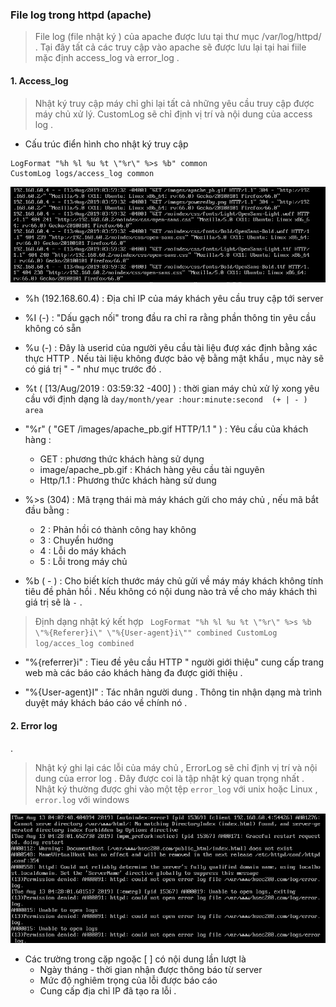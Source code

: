 ﻿### File log trong httpd (apache)

> File log (file nhật ký ) của apache được lưu tại thư mục  /var/log/httpd/ .  Tại đây tất cả các truy cập vào apache sẽ được lưu lại tại hai fiile mặc định  access_log và error_log .

#### 1. Access_log
> Nhật ký truy cập máy chỉ ghi lại tất cả những yêu cầu truy cập được máy chủ xử lý. CustomLog sẽ chỉ định vị trí và nội dung của access log . 

- Cấu trúc điển hình cho nhật ký truy cập  
```
LogFormat "%h %l %u %t \"%r\" %>s %b" common
CustomLog logs/access_log common
 ```


![](img/1.png) 



- %h (192.168.60.4) :  Địa chỉ IP của máy khách yêu cầu truy cập tới server 
- %I (-) : "Dấu gạch nối" trong đầu ra chỉ ra rằng phần thông tin yêu cầu không có sẵn  
- %u (-) : Đây là userid của người yêu cầu tài liệu đượ xác định bằng xác thực HTTP . Nếu tài liệu không được bảo vệ bằng mật khẩu , mục này sẽ có giá trị " - " như mục trước đó .
- %t ( [13/Aug/2019 : 03:59:32  -400] ) : thời gian máy chủ xử lý xong yêu cầu với định dạng là ` day/month/year :hour:minute:second  (+ | - ) area `
- "%r" ( "GET /images/apache_pb.gif HTTP/1.1 "  ) : Yêu cầu của khách hàng : 
  - GET   :    phương thức khách hàng sử dụng 
  - image/apache_pb.gif   :    Khách hàng yêu cầu tài nguyên 
  - Http/1.1   :   Phương thức khách hàng sử dung 

- %>s (304) : Mã trạng thái mà máy khách gửi cho máy chủ , nếu mã bắt đầu bằng :
  - 2 : Phản hồi có thành công hay không 
  - 3 : Chuyển hướng
  - 4 : Lỗi do máy khách
  - 5 : Lỗi trong máy chủ 

- %b ( - ) : Cho biết kích thước máy chủ gửi về máy máy khách không tính tiêu đề phản hồi . Nếu không có nội dung nào trả về cho máy khách thì giá trị sẽ là  ` - ` .

> Định dạng nhật ký kết hợp `  LogFormat "%h %l %u %t \"%r\" %>s %b \"%{Referer}i\" \"%{User-agent}i\"" combined
CustomLog log/acces_log combined ` 

- "%{referrer}i"  :  Tieu đề yêu cầu HTTP " người giới thiệu"  cung cấp trang web mà các báo cáo khách hàng đa được giới thiệu .

- "%{User-agent}I" :  Tác nhân người dung . Thông tin nhận dạng mà trình duyệt máy khách báo cáo về chính nó .

#### 2. Error log 
.
> Nhật ký ghi lại các lỗi của máy chủ , ErrorLog sẽ chỉ định vị trí và nội dung của error log . Đây được coi là tập nhật ký quan trọng nhất .
  Nhật ký thường được ghi vào một tệp ` error_log ` với unix hoặc Linux  , ` error.log ` với windows


![](img/2.png)


- Các trường trong cặp ngoặc [ ] có  nội dung lần lượt là 
  - Ngày tháng - thời gian nhận được thông báo từ server 
  - Mức độ nghiêm trọng của lỗi được báo cáo 
  - Cung cấp địa chỉ IP đã tạo ra lỗi .

















